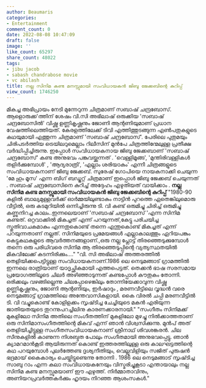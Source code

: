 ```yaml
---
author: Beaumaris
categories:
- Entertainment
comment_count: 0
date: 2022-08-08 10:47:09
draft: false
image: ''
like_count: 65297
share_count: 48022
tags:
- jibu jacob
- sabash chandrabose movie
- vc abilash
title: നല്ല സിനിമ കണ്ട മനസ്സുമായി സംവിധായകൻ ജിബു ജേക്കബിന്റെ കുറിപ്പ്
view_count: 1746250
---
```


മികച്ച അഭിപ്രായം നേടി മുന്നേറുന്ന ചിത്രമാണ് സബാഷ് ചന്ദ്രബോസ്. ആളൊരുക്ക'ത്തിന് ശേഷം വി.സി അഭിലാഷ് ഒരുക്കിയ 'സബാഷ് ചന്ദ്രബോസിൽ' വിഷ്ണു ഉണ്ണികൃഷ്ണനും ജോണി ആന്റണിയുമാണ് പ്രധാന വേഷത്തിലെത്തിയത്. കേരളത്തിലേക്ക് ടിവി എത്തിത്തുടങ്ങുന്ന എൺപതുകളുടെ കഥയുമായി എത്തുന്ന ചിത്രമാണ് 'സബാഷ് ചന്ദ്രബോസ്'. പേരിലെ പുതുമയും ചിരിപടർത്തിയ ട്രെയിലറുമെല്ലാം റിലീസിന് മുൻപേ ചിത്രത്തിന്മേലുള്ള പ്രതീക്ഷ വർദ്ധിപ്പിച്ചിരുന്നു. ഇപ്പോൾ സംവിധായകനായ ജിബു ജേക്കബാണ് 'സബാഷ് ചന്ദ്രബോസ്' കണ്ട അനുഭവം പങ്കുവയ്ക്കുന്നത് . 'വെള്ളിമൂങ്ങ', 'മുന്തിരിവള്ളികൾ തളിർക്കുമ്പോൾ' , 'ആദ്യരാത്രി', 'എല്ലാം ശരിയാകും' എന്നീ ചിത്രങ്ങളുടെ സംവിധായകനാണ് ജിബു ജേക്കബ്. സുരേഷ് ഗോപിയെ നായകനാക്കി ചെയുന്ന 'മേ ഹും മൂസ' എന്ന ബിഗ് ബഡ്ജറ്റ് ചിത്രമാണ് ഇപ്പൊൾ ജിബു ജേക്കബ് ചെയുന്നത് . സബാഷ് ചന്ദ്രബോസിനെ കുറിച്ച് അദ്ദേഹം എഴുതിയത് വായിക്കാം . **നല്ല സിനിമ കണ്ട മനസ്സുമായി സംവിധായകൻ ജിബു ജേക്കബിന്റെ കുറിപ്പ്** "1980-90 കളിൽ ബാല്യമുള്ളവർക്ക് ഓർമ്മയിലുണ്ടാകും നാട്ടിൻ പുറത്തെ ഏതെങ്കിലുമൊരു വീട്ടിൽ, ഒരു കടമുറിയിൽ ഒന്നിച്ചിരുന്നു ടി. വി കണ്ട് ഒരുമിച്ചു ചിരിച്ച് ഒരുമിച്ചു കണ്ണുനിറച്ച കാലം..ഇന്നലെയാണ് 'സബാഷ് ചന്ദ്രബോസ് 'എന്ന സിനിമ കണ്ടത്. ഒറ്റവാക്കിൽ മികച്ചത് എന്ന് പറയുന്നത്,കേട്ടു പരിചയിച്ച സ്തുതിവാചകമാകും എന്നതുകൊണ്ട് തന്നെ എന്തുകൊണ്ട് മികച്ചത് എന്ന് പറയുന്നതാണ് നല്ലത്. സിനിമയുടെ പ്രമേയങ്ങൾ എല്ലാകാലത്തും ഏറിയപങ്കും കെട്ടുകഥകളുടെ ആവർത്തനങ്ങളാണ്.,ഒരു നല്ല പ്ലോട്ട് തിരഞ്ഞെടുക്കുമ്പോൾ തന്നെ ഒരു പരിധിവരെ സിനിമ ആ തിരഞ്ഞെടുപ്പിന്റെ വ്യത്യസ്ഥതയിൽ മികവിലേക്ക് കടന്നിരിക്കും...." "വി. സി അഭിലാഷ് അത്തരത്തിൽ തെളിയിക്കപെട്ടിട്ടുള്ള സംവിധായകനാണ്.1986 ലെ നെടുമങ്ങാട് ഗ്രാമത്തിൽ ഇന്നലെ രാത്രിയാണ് യാദൃച്ഛികമായി എത്തപെട്ടത്. തെക്കൻ ഭാഷ സരസമായ പ്രയോഗത്തിലൂടെ ചിലർ അഴിഞ്ഞാടുന്നത് കണ്ടപ്പോൾ കൗതുകം തോന്നി. ഒരിക്കലും വഴങ്ങില്ലെന്നു ചിലപ്പോഴെങ്കിലും തോന്നിയേക്കാവുന്ന വിഷ്ണു ഉണ്ണികൃഷ്ണനും, ജോണി ആന്റണിയും, ഇർഷാദും , മരണവീട്ടിലെ വൃദ്ധൻ വരെ നെടുമങ്ങാട്ട് ഗ്രാമത്തിലെ അന്തേവാസികളായി. കൈ വിരൽ ചപ്പി മരണവീട്ടിൽ ടി. വി വച്ചുകൊണ്ട് കോളിളക്കം സൃഷ്‌ടിച്ച ചേച്ചിയുടെ മകൻ എരിയുന്ന ജാതിയതയുടെ തുറന്നുപറച്ചിലിനു കാരണക്കാരനായി." "സംഗീതം സിനിമക്ക് മുകളിലോ സിനിമ അതിലെ സംഗീതത്തിന് മുകളിലോ മുഴച്ചു നിൽക്കാത്തതാണ് ഒരു സിനിമാസംഗീതത്തിന്റെ മികവ് എന്ന് ഞാൻ വിശ്വസിക്കുന്നു. മുൻപ് അത് തെളിയിച്ചിട്ടുള്ള സംഗീതസംവിധായകനാണ് ശ്രീനാഥ്‌ ശിവശങ്കരൻ. ചില സീനുകളിൽ കാണുന്ന നിശബ്ദത പോലും സംഗീതമായി അനുഭവപ്പെട്ടു. ഞാൻ ക്യാമറമാൻകൂടി ആയിരുന്നത് കൊണ്ട് ഇത്തരത്തിലുള്ള ഒരു കാലഘട്ടത്തിന്റെ കഥ പറയുമ്പോൾ പുലർത്തേണ്ട ദൃശ്യനീതിയും, വെല്ലുവിളിയും സജിത് പുരുഷൻ ഭദ്രമായ് കൈകാര്യം ചെയ്തിട്ടുണ്ടെന്നു തോന്നി . 1986 ലെ നെടുമങ്ങാട് സൃഷ്‌ടിച്ച സാബു റാം എന്ന കലാ സംവിധായകനേയും വിസ്മരിച്ചുകൂടാ എന്തായാലും നല്ല സിനിമ കണ്ട മനസ്സുമയാണ് ഈ എഴുത്ത്. നിർമ്മാതാവിനും, അണിയറപ്രവർത്തകർക്കും ഹൃദയം നിറഞ്ഞ ആശംസകൾ."